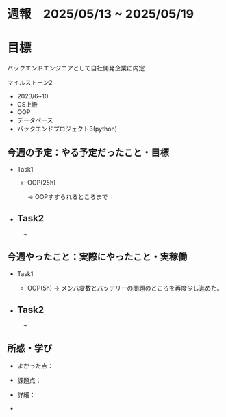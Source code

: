 
# 週報　2025/05/13 ~ 2025/05/19

# 目標
バックエンドエンジニアとして自社開発企業に内定

マイルストーン2　
   - 2023/6~10
   - CS上級
   - OOP
   - データベース
   - バックエンドプロジェクト3(python)



## 今週の予定：やる予定だったこと・目標
- Task1
    - OOP(25h)
        
        → OOPすすられるところまで

- Task2
    -  
        
        → 



## 今週やったこと：実際にやったこと・実稼働
- Task1
    - OOP(5h)
        → メンバ変数とバッテリーの問題のところを再度少し進めた。
    
- Task2
    -  

        → 

    
## 所感・学び
- よかった点：
- 課題点：
- 詳細：

-   

  
 











